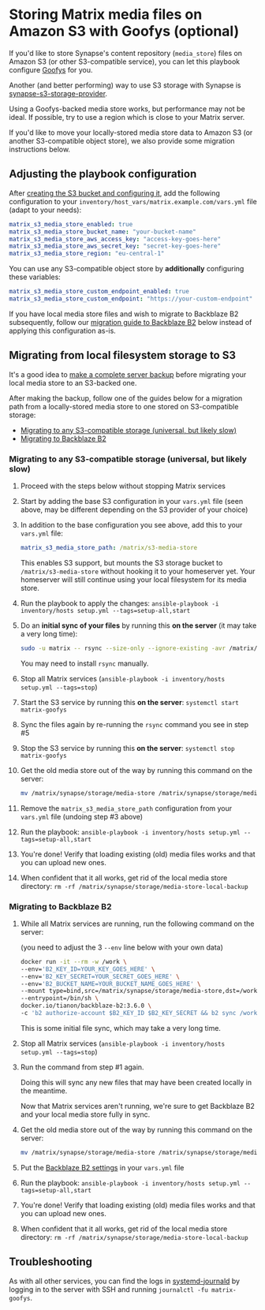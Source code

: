 # Storing Matrix media files on Amazon S3 with Goofys (optional)

If you'd like to store Synapse's content repository (`media_store`) files on Amazon S3 (or other S3-compatible service), you can let this playbook configure [Goofys](https://github.com/kahing/goofys) for you.

Another (and better performing) way to use S3 storage with Synapse is [synapse-s3-storage-provider](configuring-playbook-synapse-s3-storage-provider.md).

Using a Goofys-backed media store works, but performance may not be ideal. If possible, try to use a region which is close to your Matrix server.

If you'd like to move your locally-stored media store data to Amazon S3 (or another S3-compatible object store), we also provide some migration instructions below.

## Adjusting the playbook configuration

After [creating the S3 bucket and configuring it](configuring-playbook-s3.md#bucket-creation-and-security-configuration), add the following configuration to your `inventory/host_vars/matrix.example.com/vars.yml` file (adapt to your needs):

```yaml
matrix_s3_media_store_enabled: true
matrix_s3_media_store_bucket_name: "your-bucket-name"
matrix_s3_media_store_aws_access_key: "access-key-goes-here"
matrix_s3_media_store_aws_secret_key: "secret-key-goes-here"
matrix_s3_media_store_region: "eu-central-1"
```

You can use any S3-compatible object store by **additionally** configuring these variables:

```yaml
matrix_s3_media_store_custom_endpoint_enabled: true
matrix_s3_media_store_custom_endpoint: "https://your-custom-endpoint"
```

If you have local media store files and wish to migrate to Backblaze B2 subsequently, follow our [migration guide to Backblaze B2](#migrating-to-backblaze-b2) below instead of applying this configuration as-is.

## Migrating from local filesystem storage to S3

It's a good idea to [make a complete server backup](faq.md#how-do-i-back-up-the-data-on-my-server) before migrating your local media store to an S3-backed one.

After making the backup, follow one of the guides below for a migration path from a locally-stored media store to one stored on S3-compatible storage:

- [Migrating to any S3-compatible storage (universal, but likely slow)](#migrating-to-any-s3-compatible-storage-universal-but-likely-slow)
- [Migrating to Backblaze B2](#migrating-to-backblaze-b2)

### Migrating to any S3-compatible storage (universal, but likely slow)

1. Proceed with the steps below without stopping Matrix services

2. Start by adding the base S3 configuration in your `vars.yml` file (seen above, may be different depending on the S3 provider of your choice)

3. In addition to the base configuration you see above, add this to your `vars.yml` file:

    ```yaml
    matrix_s3_media_store_path: /matrix/s3-media-store
    ```

    This enables S3 support, but mounts the S3 storage bucket to `/matrix/s3-media-store` without hooking it to your homeserver yet. Your homeserver will still continue using your local filesystem for its media store.

4. Run the playbook to apply the changes: `ansible-playbook -i inventory/hosts setup.yml --tags=setup-all,start`

5. Do an **initial sync of your files** by running this **on the server** (it may take a very long time):

    ```sh
    sudo -u matrix -- rsync --size-only --ignore-existing -avr /matrix/synapse/storage/media-store/. /matrix/s3-media-store/.
    ```

    You may need to install `rsync` manually.

6. Stop all Matrix services (`ansible-playbook -i inventory/hosts setup.yml --tags=stop`)

7. Start the S3 service by running this **on the server**: `systemctl start matrix-goofys`

8. Sync the files again by re-running the `rsync` command you see in step #5

9. Stop the S3 service by running this **on the server**: `systemctl stop matrix-goofys`

10. Get the old media store out of the way by running this command on the server:

    ```sh
    mv /matrix/synapse/storage/media-store /matrix/synapse/storage/media-store-local-backup
    ```

11. Remove the `matrix_s3_media_store_path` configuration from your `vars.yml` file (undoing step #3 above)

12. Run the playbook: `ansible-playbook -i inventory/hosts setup.yml --tags=setup-all,start`

13. You're done! Verify that loading existing (old) media files works and that you can upload new ones.

14. When confident that it all works, get rid of the local media store directory: `rm -rf /matrix/synapse/storage/media-store-local-backup`

### Migrating to Backblaze B2

1. While all Matrix services are running, run the following command on the server:

    (you need to adjust the 3 `--env` line below with your own data)

    ```sh
    docker run -it --rm -w /work \
    --env='B2_KEY_ID=YOUR_KEY_GOES_HERE' \
    --env='B2_KEY_SECRET=YOUR_SECRET_GOES_HERE' \
    --env='B2_BUCKET_NAME=YOUR_BUCKET_NAME_GOES_HERE' \
    --mount type=bind,src=/matrix/synapse/storage/media-store,dst=/work,ro \
    --entrypoint=/bin/sh \
    docker.io/tianon/backblaze-b2:3.6.0 \
    -c 'b2 authorize-account $B2_KEY_ID $B2_KEY_SECRET && b2 sync /work b2://$B2_BUCKET_NAME --skipNewer'
    ```

    This is some initial file sync, which may take a very long time.

2. Stop all Matrix services (`ansible-playbook -i inventory/hosts setup.yml --tags=stop`)

3. Run the command from step #1 again.

    Doing this will sync any new files that may have been created locally in the meantime.

    Now that Matrix services aren't running, we're sure to get Backblaze B2 and your local media store fully in sync.

4. Get the old media store out of the way by running this command on the server:

    ```sh
    mv /matrix/synapse/storage/media-store /matrix/synapse/storage/media-store-local-backup
    ```

5. Put the [Backblaze B2 settings](configuring-playbook-s3.md#backblaze-b2) in your `vars.yml` file

6. Run the playbook: `ansible-playbook -i inventory/hosts setup.yml --tags=setup-all,start`

7. You're done! Verify that loading existing (old) media files works and that you can upload new ones.

8. When confident that it all works, get rid of the local media store directory: `rm -rf /matrix/synapse/storage/media-store-local-backup`

## Troubleshooting

As with all other services, you can find the logs in [systemd-journald](https://www.freedesktop.org/software/systemd/man/systemd-journald.service.html) by logging in to the server with SSH and running `journalctl -fu matrix-goofys`.
